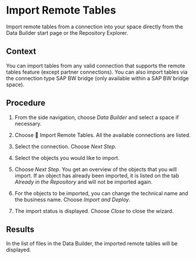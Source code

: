 <!-- loiofd04efbac29c44fb8cfeaf2166b3d882 -->

<link rel="stylesheet" type="text/css" href="../css/sap-icons.css"/>

# Import Remote Tables

Import remote tables from a connection into your space directly from the Data Builder start page or the Repository Explorer.



<a name="loiofd04efbac29c44fb8cfeaf2166b3d882__context_n5l_xdd_jsb"/>

## Context

You can import tables from any valid connection that supports the remote tables feature \(except partner connections\). You can also import tables via the connection type SAP BW bridge \(only available within a SAP BW bridge space\).



## Procedure

1.  From the side navigation, choose *Data Builder* and select a space if necessary.

2.  Choose <span class="FPA-icons-V3"></span> Import Remote Tables. All the available connections are listed.

3.  Select the connection. Choose *Next Step*.

4.  Select the objects you would like to import.

5.  Choose *Next Step*. You get an overview of the objects that you will import. If an object has already been imported, it is listed on the tab *Already in the Repository* and will not be imported again.

6.  For the objects to be imported, you can change the technical name and the business name. Choose *Import and Deploy*.

7.  The import status is displayed. Choose *Close* to close the wizard.




<a name="loiofd04efbac29c44fb8cfeaf2166b3d882__result_dj1_2ys_1rb"/>

## Results

In the list of files in the Data Builder, the imported remote tables will be displayed.


